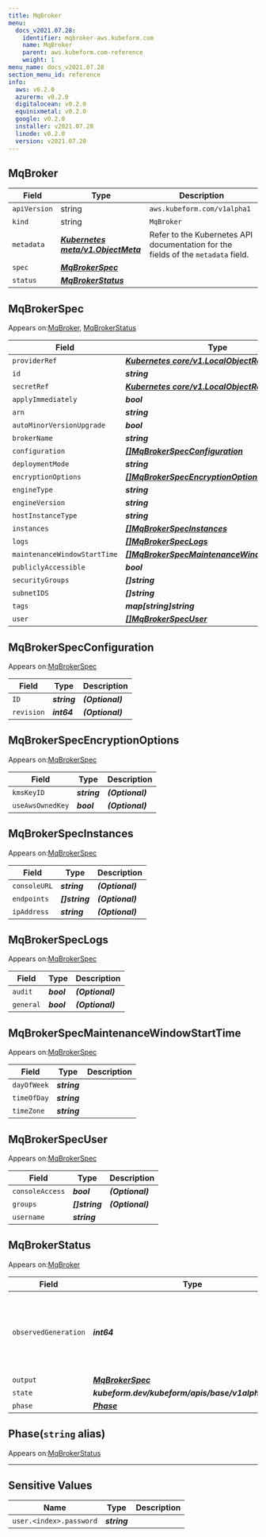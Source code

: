 ```yaml
---
title: MqBroker
menu:
  docs_v2021.07.28:
    identifier: mqbroker-aws.kubeform.com
    name: MqBroker
    parent: aws.kubeform.com-reference
    weight: 1
menu_name: docs_v2021.07.28
section_menu_id: reference
info:
  aws: v0.2.0
  azurerm: v0.2.0
  digitalocean: v0.2.0
  equinixmetal: v0.2.0
  google: v0.2.0
  installer: v2021.07.28
  linode: v0.2.0
  version: v2021.07.28
---
```


## MqBroker
| Field | Type | Description |
| ------ | ----- | ----------- |
| `apiVersion` | string | `aws.kubeform.com/v1alpha1` |
|    `kind` | string | `MqBroker` |
| `metadata` | ***[Kubernetes meta/v1.ObjectMeta](https://v1-18.docs.kubernetes.io/docs/reference/generated/kubernetes-api/v1.18/#objectmeta-v1-meta)***|Refer to the Kubernetes API documentation for the fields of the `metadata` field.|
| `spec` | ***[MqBrokerSpec](#mqbrokerspec)***||
| `status` | ***[MqBrokerStatus](#mqbrokerstatus)***||
## MqBrokerSpec

Appears on:[MqBroker](#mqbroker), [MqBrokerStatus](#mqbrokerstatus)

| Field | Type | Description |
| ------ | ----- | ----------- |
| `providerRef` | ***[Kubernetes core/v1.LocalObjectReference](https://v1-18.docs.kubernetes.io/docs/reference/generated/kubernetes-api/v1.18/#localobjectreference-v1-core)***||
| `id` | ***string***||
| `secretRef` | ***[Kubernetes core/v1.LocalObjectReference](https://v1-18.docs.kubernetes.io/docs/reference/generated/kubernetes-api/v1.18/#localobjectreference-v1-core)***||
| `applyImmediately` | ***bool***| ***(Optional)*** |
| `arn` | ***string***| ***(Optional)*** |
| `autoMinorVersionUpgrade` | ***bool***| ***(Optional)*** |
| `brokerName` | ***string***||
| `configuration` | ***[[]MqBrokerSpecConfiguration](#mqbrokerspecconfiguration)***| ***(Optional)*** |
| `deploymentMode` | ***string***| ***(Optional)*** |
| `encryptionOptions` | ***[[]MqBrokerSpecEncryptionOptions](#mqbrokerspecencryptionoptions)***| ***(Optional)*** |
| `engineType` | ***string***||
| `engineVersion` | ***string***||
| `hostInstanceType` | ***string***||
| `instances` | ***[[]MqBrokerSpecInstances](#mqbrokerspecinstances)***| ***(Optional)*** |
| `logs` | ***[[]MqBrokerSpecLogs](#mqbrokerspeclogs)***| ***(Optional)*** |
| `maintenanceWindowStartTime` | ***[[]MqBrokerSpecMaintenanceWindowStartTime](#mqbrokerspecmaintenancewindowstarttime)***| ***(Optional)*** |
| `publiclyAccessible` | ***bool***| ***(Optional)*** |
| `securityGroups` | ***[]string***||
| `subnetIDS` | ***[]string***| ***(Optional)*** |
| `tags` | ***map[string]string***| ***(Optional)*** |
| `user` | ***[[]MqBrokerSpecUser](#mqbrokerspecuser)***||
## MqBrokerSpecConfiguration

Appears on:[MqBrokerSpec](#mqbrokerspec)

| Field | Type | Description |
| ------ | ----- | ----------- |
| `ID` | ***string***| ***(Optional)*** |
| `revision` | ***int64***| ***(Optional)*** |
## MqBrokerSpecEncryptionOptions

Appears on:[MqBrokerSpec](#mqbrokerspec)

| Field | Type | Description |
| ------ | ----- | ----------- |
| `kmsKeyID` | ***string***| ***(Optional)*** |
| `useAwsOwnedKey` | ***bool***| ***(Optional)*** |
## MqBrokerSpecInstances

Appears on:[MqBrokerSpec](#mqbrokerspec)

| Field | Type | Description |
| ------ | ----- | ----------- |
| `consoleURL` | ***string***| ***(Optional)*** |
| `endpoints` | ***[]string***| ***(Optional)*** |
| `ipAddress` | ***string***| ***(Optional)*** |
## MqBrokerSpecLogs

Appears on:[MqBrokerSpec](#mqbrokerspec)

| Field | Type | Description |
| ------ | ----- | ----------- |
| `audit` | ***bool***| ***(Optional)*** |
| `general` | ***bool***| ***(Optional)*** |
## MqBrokerSpecMaintenanceWindowStartTime

Appears on:[MqBrokerSpec](#mqbrokerspec)

| Field | Type | Description |
| ------ | ----- | ----------- |
| `dayOfWeek` | ***string***||
| `timeOfDay` | ***string***||
| `timeZone` | ***string***||
## MqBrokerSpecUser

Appears on:[MqBrokerSpec](#mqbrokerspec)

| Field | Type | Description |
| ------ | ----- | ----------- |
| `consoleAccess` | ***bool***| ***(Optional)*** |
| `groups` | ***[]string***| ***(Optional)*** |
| `username` | ***string***||
## MqBrokerStatus

Appears on:[MqBroker](#mqbroker)

| Field | Type | Description |
| ------ | ----- | ----------- |
| `observedGeneration` | ***int64***| ***(Optional)*** Resource generation, which is updated on mutation by the API Server.|
| `output` | ***[MqBrokerSpec](#mqbrokerspec)***| ***(Optional)*** |
| `state` | ***kubeform.dev/kubeform/apis/base/v1alpha1.State***| ***(Optional)*** |
| `phase` | ***[Phase](#phase)***| ***(Optional)*** |
## Phase(`string` alias)

Appears on:[MqBrokerStatus](#mqbrokerstatus)

---
## Sensitive Values
| Name | Type | Description |
|------|------|-------------|
| `user.<index>.password` | ***string*** ||
